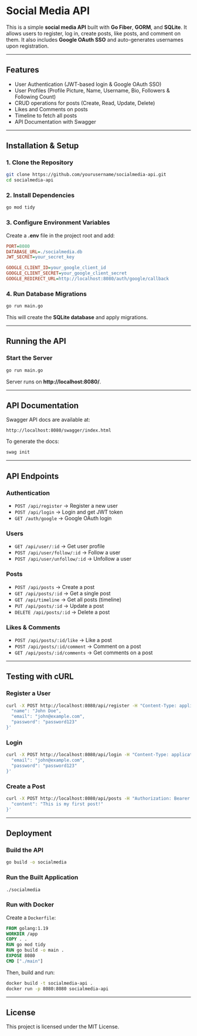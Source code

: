 # Social Media API

This is a simple **social media API** built with **Go Fiber**, **GORM**, and **SQLite**. It allows users to register, log in, create posts, like posts, and comment on them. It also includes **Google OAuth SSO** and auto-generates usernames upon registration.

---

## **Features**

- User Authentication (JWT-based login & Google OAuth SSO)
- User Profiles (Profile Picture, Name, Username, Bio, Followers & Following Count)
- CRUD operations for posts (Create, Read, Update, Delete)
- Likes and Comments on posts
- Timeline to fetch all posts
- API Documentation with Swagger

---

## **Installation & Setup**

### **1. Clone the Repository**

```sh
git clone https://github.com/yourusername/socialmedia-api.git
cd socialmedia-api
```

### **2. Install Dependencies**

```sh
go mod tidy
```

### **3. Configure Environment Variables**

Create a **.env** file in the project root and add:

```ini
PORT=8080
DATABASE_URL=./socialmedia.db
JWT_SECRET=your_secret_key

GOOGLE_CLIENT_ID=your_google_client_id
GOOGLE_CLIENT_SECRET=your_google_client_secret
GOOGLE_REDIRECT_URL=http://localhost:8080/auth/google/callback
```

### **4. Run Database Migrations**

```sh
go run main.go
```

This will create the **SQLite database** and apply migrations.

---

## **Running the API**

### **Start the Server**

```sh
go run main.go
```

Server runs on **http://localhost:8080/**.

---

## **API Documentation**

Swagger API docs are available at:

```
http://localhost:8080/swagger/index.html
```

To generate the docs:

```sh
swag init
```

---

## **API Endpoints**

### **Authentication**

- `POST /api/register` → Register a new user
- `POST /api/login` → Login and get JWT token
- `GET /auth/google` → Google OAuth login

### **Users**

- `GET /api/user/:id` → Get user profile
- `POST /api/user/follow/:id` → Follow a user
- `POST /api/user/unfollow/:id` → Unfollow a user

### **Posts**

- `POST /api/posts` → Create a post
- `GET /api/posts/:id` → Get a single post
- `GET /api/timeline` → Get all posts (timeline)
- `PUT /api/posts/:id` → Update a post
- `DELETE /api/posts/:id` → Delete a post

### **Likes & Comments**

- `POST /api/posts/:id/like` → Like a post
- `POST /api/posts/:id/comment` → Comment on a post
- `GET /api/posts/:id/comments` → Get comments on a post

---

## **Testing with cURL**

### **Register a User**

```sh
curl -X POST http://localhost:8080/api/register -H "Content-Type: application/json" -d '{
  "name": "John Doe",
  "email": "john@example.com",
  "password": "password123"
}'
```

### **Login**

```sh
curl -X POST http://localhost:8080/api/login -H "Content-Type: application/json" -d '{
  "email": "john@example.com",
  "password": "password123"
}'
```

### **Create a Post**

```sh
curl -X POST http://localhost:8080/api/posts -H "Authorization: Bearer <your_token>" -H "Content-Type: application/json" -d '{
  "content": "This is my first post!"
}'
```

---

## **Deployment**

### **Build the API**

```sh
go build -o socialmedia
```

### **Run the Built Application**

```sh
./socialmedia
```

### **Run with Docker**

Create a `Dockerfile`:

```dockerfile
FROM golang:1.19
WORKDIR /app
COPY . .
RUN go mod tidy
RUN go build -o main .
EXPOSE 8080
CMD ["./main"]
```

Then, build and run:

```sh
docker build -t socialmedia-api .
docker run -p 8080:8080 socialmedia-api
```

---

## **License**

This project is licensed under the MIT License.

